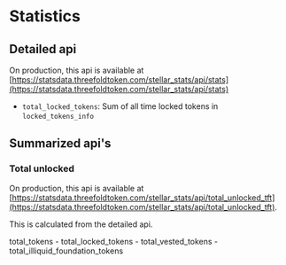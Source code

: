 # Statistics

## Detailed api

On production, this api is available at [https://statsdata.threefoldtoken.com/stellar_stats/api/stats](https://statsdata.threefoldtoken.com/stellar_stats/api/stats)

- `total_locked_tokens`: Sum of all time locked tokens in `locked_tokens_info`

## Summarized api's

### Total unlocked

On production, this api is available at [https://statsdata.threefoldtoken.com/stellar_stats/api/total_unlocked_tft](https://statsdata.threefoldtoken.com/stellar_stats/api/total_unlocked_tft).

This is calculated from the detailed api.

total_tokens - total_locked_tokens - total_vested_tokens - total_illiquid_foundation_tokens
